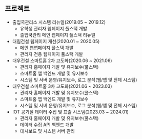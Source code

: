 
  <h2>프로젝트</h2>

- 출입국관리소 시스템 리뉴얼(2019.05 ~ 2019.12)
  - 유학생 관리자 웹페이지 풀스택 개발
  - 출입국관리 메인 웹페이지 풀스택 리뉴얼
- 대림건설 웹페이지 개선(2020.01 ~ 2020.05)
  - 메인 웹앱페이지 풀스택 개발
  - 관리자 전용 웹페이지 풀스택 개발
- 대우건설 스마트홈 2차 고도화(2020.06 ~ 2021.06)
  - 관리자 홈페이지 개발 및 유지보수(풀스택)
  - 스마트홈 앱 백엔드 개발 및 유지보수
  - 시스템 및 서버 운영/유지보수, 로그 분석(웹/앱 및 전체 시스템)
- 대우건설 스마트홈 3차 고도화(2021.06 ~ 2023.03)
  - 관리자 홈페이지 개발 및 유지보수(풀스택)
  - 스마트홈 앱 백엔드 개발 및 유지보수
  - 시스템 및 서버 운영/유지보수, 로그 분석(웹/앱 및 전체 시스템)
- IOT 공기질 데이터 수집 및 표출 시스템(2023.03 ~ 2024.01)
  - 관리자 홈페이지 개발 및 유지보수(풀스택)
  - 데이터 수집 API 백엔드 개발
  - 대시보드 및 시스템 서버 관리

